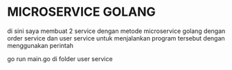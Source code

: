 # MICROSERVICE GOLANG
di sini saya membuat 2 service dengan metode microservice golang dengan order service dan user service
untuk menjalankan program tersebut dengan menggunakan perintah 


go run main.go di folder user service 
